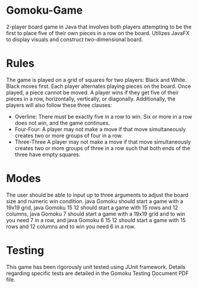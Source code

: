# Gomoku-Game
2-player board game in Java that involves both players attempting to be the first to place five of their own pieces in a row on the board.  Utilizes JavaFX to display visuals and construct two-dimensional board.
# Rules
The game is played on a grid of squares for two players: Black and White. Black moves first. Each player alternates playing pieces on the board. Once played, a piece cannot be moved. A player wins if they get five of their pieces in a row, horizontally, vertically, or diagonally.  Additionally, the players will also follow these three clauses:
- Overline: There must be exactly five in a row to win. Six or more in a row does not win, and the game continues.
- Four-Four: A player may not make a move if that move simultaneously creates two or more groups of four in a row.
- Three-Three A player may not make a move if that move simultaneously creates two or more groups of three in a row such that both ends of the three have empty squares.
# Modes
The user should be able to input up to three arguments to adjust the board size and numeric win condition.
java Gomoku should start a game with a 19x19 grid,
java Gomoku 15 12 should start a game with 15 rows and 12 columns,
java Gomoku 7 should start a game with a 19x19 grid and to win you need 7 in a row, and
java Gomoku 6 15 12 should start a game with 15 rows and 12 columns and to win you need 6 in a row. 
# Testing
This game has been rigorously unit tested using JUnit framework.  Details regarding specific tests are detailed in the Gomoku Testing Document PDF file.

